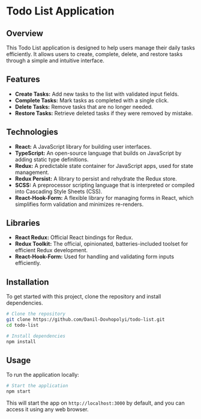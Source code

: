 # Todo List Application

## Overview

This Todo List application is designed to help users manage their daily tasks efficiently. It allows users to create, complete, delete, and restore tasks through a simple and intuitive interface. 

## Features

- **Create Tasks:** Add new tasks to the list with validated input fields.
- **Complete Tasks:** Mark tasks as completed with a single click.
- **Delete Tasks:** Remove tasks that are no longer needed.
- **Restore Tasks:** Retrieve deleted tasks if they were removed by mistake.

## Technologies

- **React:** A JavaScript library for building user interfaces.
- **TypeScript:** An open-source language that builds on JavaScript by adding static type definitions.
- **Redux:** A predictable state container for JavaScript apps, used for state management.
- **Redux Persist:** A library to persist and rehydrate the Redux store.
- **SCSS:** A preprocessor scripting language that is interpreted or compiled into Cascading Style Sheets (CSS).
- **React-Hook-Form:** A flexible library for managing forms in React, which simplifies form validation and minimizes re-renders.

## Libraries

- **React Redux:** Official React bindings for Redux.
- **Redux Toolkit:** The official, opinionated, batteries-included toolset for efficient Redux development.
- **React-Hook-Form:** Used for handling and validating form inputs efficiently.

## Installation

To get started with this project, clone the repository and install dependencies.
```bash
# Clone the repository
git clone https://github.com/Danil-Dovhopolyi/todo-list.git
cd todo-list

# Install dependencies
npm install
```
## Usage

To run the application locally:

```bash
# Start the application
npm start
```

This will start the app on `http://localhost:3000` by default, and you can access it using any web browser.


